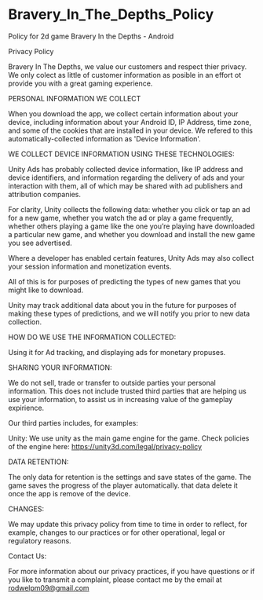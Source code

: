 # Bravery_In_The_Depths_Policy
Policy for 2d game Bravery In the Depths - Android

Privacy Policy

Bravery In The Depths, we value our customers and respect thier privacy. We only colect as little of customer information as posible in an effort ot provide you with a great gaming experience.


PERSONAL INFORMATION WE COLLECT

When you download the app, we collect certain information about your device, including information about your Android ID, IP Address, time zone, and some of the cookies that are installed in your device. We refered to this automatically-collected information as 'Device Information'.

WE COLLECT DEVICE INFORMATION USING THESE TECHNOLOGIES:

Unity Ads has probably collected device information, like IP address and device identifiers, and information regarding the delivery of ads and your interaction with them, all of which may be shared with ad publishers and attribution companies. 

For clarity, Unity collects the following data: whether you click or tap an ad for a new game, whether you watch the ad or play a game frequently, whether others playing a game like the one you’re playing have downloaded a particular new game, and whether you download and install the new game you see advertised. 

Where a developer has enabled certain features, Unity Ads may also collect your session information and monetization events. 

All of this is for purposes of predicting the types of new games that you might like to download. 

Unity may track additional data about you in the future for purposes of making these types of predictions, and we will notify you prior to new data collection.


HOW DO WE USE THE INFORMATION COLLECTED: 

Using it for Ad tracking, and displaying ads for monetary propuses. 


SHARING YOUR INFORMATION:

We do not sell, trade or transfer to outside parties your personal information. This does not include trusted third parties that are helping us use your information, to assist us in increasing value of the gameplay expirience.

Our third parties includes, for examples: 

Unity: We use unity as the main game engine for the game. Check policies of the engine here: https://unity3d.com/legal/privacy-policy

DATA RETENTION: 

The only data for retention is the settings and save states of the game. The game saves the progress of the player automatically. that data delete it once the app is remove of the device. 

CHANGES:

We may update this privacy policy from time to time in order to reflect, for example, changes to our practices or for other operational, legal or regulatory reasons.

Contact Us: 

For more information about our privacy practices, if you have questions or if you like to transmit a complaint, please contact me by the email at rodwelpm09@gmail.com
